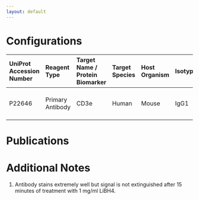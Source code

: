 ```yaml
---
layout: default
---
```


# Configurations

| UniProt Accession Number   | Reagent Type     | Target Name / Protein Biomarker   | Target Species   | Host Organism   | Isotype   | Clonality   | Vendor   | Catalog Number   | Conjugate             | RRID   | Availability   | Method                 | Tissue Preservation               | Target Tissue   | Tissue State   | Detergent         | Antigen Retrieval Conditions   | Dye Inactivation Conditions   | Recommend   | Agree               | Disagree   | Contributor         | Notes       |
|:---------------------------|:-----------------|:----------------------------------|:-----------------|:----------------|:----------|:------------|:---------|:-----------------|:----------------------|:-------|:---------------|:-----------------------|:----------------------------------|:----------------|:---------------|:------------------|:-------------------------------|:------------------------------|:------------|:--------------------|:-----------|:--------------------|:------------|
| P22646                     | Primary Antibody | CD3e                              | Human            | Mouse           | IgG1      | UCHT1       | Bio-Rad  | MCA463SBV670     | StarBright Violet 670 | NA     | Stock          | Multiplexed 2D Imaging | 1:4 Cytofix/Cytoperm Fixed Frozen | Lymph Node      | NA             | 0.3% Triton-X-100 | NA                             | NA                            | Yes         | [0000-0002-0835-911X](https://orcid.org/0000-0002-0835-911X) | NA         | [0000-0002-0835-911X](https://orcid.org/0000-0002-0835-911X) | [1](#notes) |

# Publications



# Additional Notes

<a name="notes"></a>
1. Antibody stains extremely well but signal is not extinguished after 15 minutes of treatment with 1 mg/ml LiBH4.
